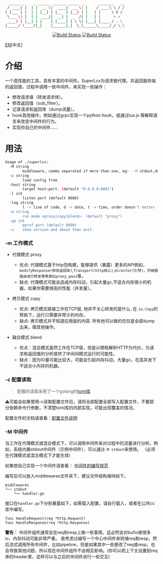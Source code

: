 ```bash
  _____ _    _ _____  ______ _____  _      _______   __
 / ____| |  | |  __ \|  ____|  __ \| |    / ____\ \ / /
| (___ | |  | | |__) | |__  | |__) | |   | |     \ V / 
 \___ \| |  | |  ___/|  __| |  _  /| |   | |      > <  
 ____) | |__| | |    | |____| | \ \| |___| |____ / . \ 
|_____/ \____/|_|    |______|_|  \_\______\_____/_/ \_\
```

<div align="center">
  <a href="https://travis-ci.com/github/dashjay/superlcx"><img src="https://travis-ci.com/dashjay/superlcx.svg?branch=master" alt="Build Status"></a>
  <a href="https://github.com/dashjay/superlcx/actions?query=workflow%3Aauto_release"><img src="https://github.com/dashjay/superlcx/workflows/auto_release/badge.svg" alt="Build Status"></a>
</div>

[EN](/superlcx)[中文]

# 介绍
一个高性能的工具，具有丰富的中间件。SuperLcx为请求做代理，并返回服务端的返回值，过程中调用一些中间件，来实现一些操作：
- 修改请求值（转发请求体）。
- 修改返回值（sub_filter）。
- 记录请求和返回体（dump流量）。
- hook其他操作，例如通过grpc实现一个python hook，或通过lua js 等解释语言来改变中间件的行为。
- 实现你自己的中间件……

# 用法
```bash
Usage of ./superlcx:
  -M string
        middleware, comma separated if more than one, eg: --M stdout,dumps
  -c string
        load config from
  -host string
        target host:port. (default "0.0.0.0:8081")
  -l int
        listen port (default 8080)
  -log string
        l -> line of code, d -> date, t -> time, order doesn't matter (default "t")
  -m string
        run mode <proxy|copy|blend>. (default "proxy")
  -pp int
        pprof port (default 8999)
  -v    show version and about then exit.
```

### -m 工作模式
- 代理模式 proxy
    - 优点: 代理模式基于http包构建，能够提供（暴露）更多的API例如，`modifyResponse(修改返回体)`,`Transport(http核心)`,`director(引导)，可根据路由进行转发等等类似proxy_pass`等。
    - 缺点: 代理模式可能会造成内存抖动，引起大量gc,不适合内存很小的机器，如果你需要很高的性能（并发量）。

- 拷贝模式 copy
    - 优点: 拷贝模式直接工作在TCP层, 他并不关心转发的是什么. 在 `io.Copy`的帮助下，运行只需要非常少的内存。
    - 缺点: 拷贝模式并不知道应用层的内容. 所有他可以做的仅仅是全部dump出来，做其他操作。

- 融合模式 blend
    - 优点：混合模式虽然工作在TCP层，但是以牺牲解析HTTP为代价，为请求和返回值的分析提供了中间间模式运行的可能性。
    - 缺点：因为IO量可能比较大，可能会引起内存抖动，大量gc，在高并发下不适合小内存的机器。

### -c 配置读取
> 配置的读取采用了一个golang的[toml库](https://github.com/BurntSushi/toml)

⚠️可能会如果使用-c读取配置文件后，请将全部配置全部写入配置文件，不要部分依赖命令行参数，不清楚toml库的内部实现，可能出现覆盖的情况。

配置文件的文档请查看：[配置文件说明](/superlcx_config.cn/)

### -M 中间件
当工作在代理模式或混合模式下，可以调用中间件来对过程中的流量进行分析。例如，系统内置stdout中间件（示例中间件），可以通过`-M stdout`来使用。
（必须在代理模式或混合模式下才能生效）

如果想自己实现一个中间件请查看：
[中间件的编写规范](/superlcx_middleware/)

编写后可以放入middlewares文件夹下，建议文件结构保持如下。
```
middlewares
└── stdout
    └── handler.go
```

接口在`handler.go`下分别暴露如下，如需载入配置，请自行载入，或者在公共cc库中编写。
```
func HandleRequest(req *http.Request)
func HandleResponse(req *http.Response)
```

**警告：** 中间件组件通常会在req和resp上做一些事情，这必然会对bufio做很多io，内存抖动可能非常严重。
我考虑过编写一个中心中间件来转储req和resp，然后流式调用所有中间件，比如pipeline，但是如果其中一些更改了req或resp，也会导致其他问题，所以现在中间件组件不会相互影响。(你可以把上下文设置到req体的header里，这样可以与之后的中间件进行一些交互)